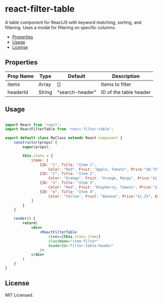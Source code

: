 # react-filter-table
A table component for ReactJS with keyword matching, sorting, and filtering. Uses a modal for filtering on specific columns.

- [Properties](#properties)
- [Usage](#usage)
- [License](#license)

## Properties

| Prop Name       | Type    | Default              | Description                     |
|-----------------|---------|----------------------|---------------------------------|
| items           | Array   | []                   | Items to filter                 |
| headerId        | String  | "search-header"      | ID of the table header          |

## Usage
```jsx

import React from 'react';
import ReactFilterTable from 'react-filter-table';

export default class MyClass extends React.Component {
    constructor(props) {
        super(props);

        this.state = {
            items: [
                {ID: "1", Title: "Item 1", 
                    Color: "Red", Fruit: "Apple, Tomato", Price:"$0.75", Expiry: "12/17/2018", Ranking: "1"},
                {ID: "2", Title: "Item 2", 
                    Color: "Orange", Fruit: "Orange, Mango", Price:"$1.25", Expiry: "12/02/2018", Ranking: "3"},
                {ID: "3", Title: "Item 3", 
                    Color: "Red", Fruit: "Raspberry, Tomato", Price:"$1.55", Expiry: "11/28/2018", Ranking: "4"},
                {ID: "4", Title: "Item 4", 
                    Color: "Yellow", Fruit: "Banana", Price:"$1.25", Expiry: "11/07/2018", Ranking: "2"},
            ]
        }
    }

    render() {
        return(
            <div>
                <ReactFilterTable
                    items={this.state.items}
                    className="item-filter"
                    headerId="filter-table-header"
                />
            </div>
        )
    }
}
```

## License
MIT Licensed.
